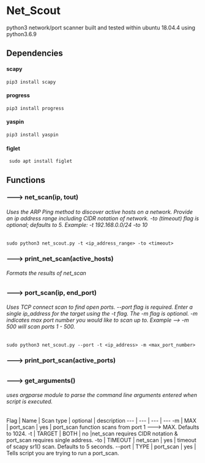 # Net_Scout
  python3 network/port scanner built and tested within ubuntu 18.04.4 using python3.6.9
  
  ## Dependencies
  
   #### scapy
    pip3 install scapy
    
   #### progress
    pip3 install progress
    
   #### yaspin
    pip3 install yaspin
    
   #### figlet
     sudo apt install figlet
    
  ## Functions
      
   ### ---> net_scan(ip, tout)
   
   ###### Uses the ARP Ping method to discover active hosts on a network. Provide an ip address range including CIDR notation of network. -to (timeout) flag is optional; defaults to 5. Example: -t 192.168.0.0/24 -to 10

   ```
   sudo python3 net_scout.py -t <ip_address_range> -to <timeout>
   ```
   ### ---> print_net_scan(active_hosts)
   
   ###### Formats the results of net_scan
   
   ### --->  port_scan(ip, end_port)

   ###### Uses TCP connect scan to find open ports. --port flag is required. Enter a single ip_address for the target using the -t flag. The -m flag is optional. -m indicates max port number you would like to scan up to. Example --> -m 500 will scan ports 1 - 500.
   

   ```
   sudo python3 net_scout.py --port -t <ip_address> -m <max_port_number>
   ```
   ### ---> print_port_scan(active_ports)
   
   ######
      
   ### ---> get_arguments()
   
   ###### uses argparse module to parse the command line arguments entered when script is executed.
   
   Flag | Name | Scan type | optional | description
   --- | --- | --- | ---
   -m  | MAX | port_scan | yes | port_scan function scans from port 1 ---> MAX. Defaults to 1024.
   -t  | TARGET | BOTH | no |net_scan requires CIDR notation & port_scan requires single address.
   -to | TIMEOUT | net_scan | yes | timeout of scapy sr1() scan. Defaults to 5 seconds.
   --port | TYPE | port_scan | yes | Tells script you are trying to run a port_scan.
   ```
      
   
      
   
      
     
